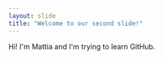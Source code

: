 ```yaml
---
layout: slide
title: "Welcome to our second slide!"
---
```

Hi! I'm Mattia and I'm trying to learn GitHub.
